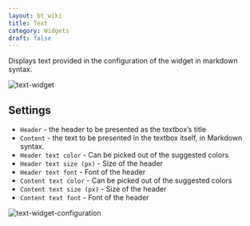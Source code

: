 ```yaml
---
layout: bt_wiki
title: Text
category: Widgets
draft: false
---
```

Displays text provided in the configuration of the widget in markdown syntax.

![text-widget]( /images/ui/widgets/text_widget_content.png )


## Settings

* `Header` - the header to be presented as the textbox’s title
* `Content` - the text to be presented in the textbox itself, in Markdown syntax.
* `Header text color` - Can be picked out of the suggested colors
* `Header text size (px)` - Size of the header
* `Header text font` - Font of the header
* `Content text color` - Can be picked out of the suggested colors
* `Content text size (px)` - Size of the header
* `Content text font` - Font of the header

![text-widget-configuration]( /images/ui/widgets/text_widget_configuration.png )
